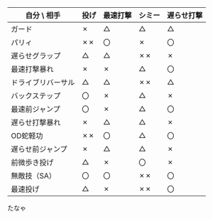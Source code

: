 
| 自分 \ 相手   | 投げ  | 最速打撃 | シミー | 遅らせ打撃 |
| --------- | --- | ---- | --- | ----- |
| ガード       | ✗   | △    | △   | △     |
| パリィ       | ✗✗  | 〇    | ✗   | 〇     |
| 遅らせグラップ   | △   | △    | ✗✗  | ✗     |
| 最速打撃暴れ    | ✗   | ✗    | △   | 〇     |
| ドライブリバーサル | △   | △    | ✗✗  | △     |
| バックステップ   | 〇   | ✗    | △   | ✗     |
| 最速前ジャンプ   | 〇   | ✗    | △   | 〇     |
| 遅らせ打撃暴れ   | ✗   | △    | △   | ✗     |
| OD蛇軽功     | ✗✗  | 〇    | △   | 〇     |
| 遅らせ前ジャンプ  | ✗   | △    | △   | ✗     |
| 前微歩き投げ    | △   | ✗    | 〇   | ✗     |
| 無敵技（SA）   | 〇   | 〇    | ✗✗  | 〇     |
| 最速投げ      | △   | ✗    | ✗✗  | 〇     |

たなゃ

